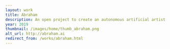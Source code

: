 ```yaml
---
layout: work
title: Abraham
description: An open project to create an autonomous artificial artist
year: 2019
thumbnail: /images/home/thumb_abraham.png
alt_url: http://abraham.ai
redirect_from: /works/abraham.html
---
```




